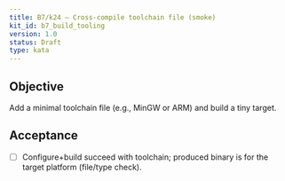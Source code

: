 ```yaml
---
title: B7/k24 — Cross-compile toolchain file (smoke)
kit_id: b7_build_tooling
version: 1.0
status: Draft
type: kata
---
```

## Objective
Add a minimal toolchain file (e.g., MinGW or ARM) and build a tiny target.
## Acceptance
- [ ] Configure+build succeed with toolchain; produced binary is for the target platform (file/type check).
